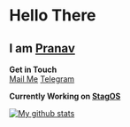 # Hello There
## I am [Pranav](https://researchweb.iiit.ac.in/~vjs.pranavasri)

**Get in Touch**  
[Mail Me](mailto:vjspranav@stag-os.org) [Telegram](https://t.me/vjspranav)

__Currently Working on [StagOS](https://stag-os.org)__    


<a href="https://github.com/anuraghazra/github-readme-stats">
  <img align="center" src="https://github-readme-stats.anuraghazra1.vercel.app/api?username=vjspranav&show_icons=true&include_all_commits=true&theme=vue" alt="My github stats" />
</a>

<!--
**vjspranav/vjspranav** is a ✨ _special_ ✨ repository because its `README.md` (this file) appears on your GitHub profile.

Here are some ideas to get you started:

- 🔭 I’m currently working on ...
- 🌱 I’m currently learning ...
- 👯 I’m looking to collaborate on ...
- 🤔 I’m looking for help with ...
- 💬 Ask me about ...
- 📫 How to reach me: ...
- 😄 Pronouns: ...
- ⚡ Fun fact: ...
-->
